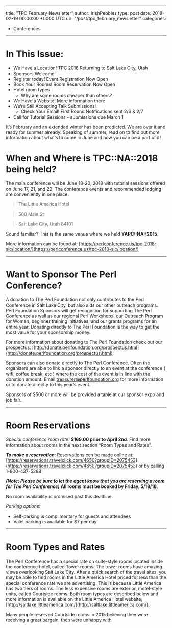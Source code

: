 
---
title: "TPC February Newsletter"
author: IrishPebbles
type: post
date: 2018-02-19 00:00:00 +0000 UTC
url: "/post/tpc_february_newsletter"
categories:
 - Conferences

---

# In This Issue:

 - We Have a Location! TPC 2018 Returning to Salt Lake City, Utah
 - Sponsors Welcome!
 - Register today! Event Registration Now Open
 - Book Your Rooms! Room Reservation Now Open
 - Hotel room types 
      - Why are some rooms cheaper than others?
 - We Have a Website! More information there
 - We’re Still Accepting Talk Submissions!
      - Check Your Email! First Round Notifications sent 2/6 & 2/7
 - Call for Tutorial Sessions - submissions due March 1

It’s February and an extended winter has been predicted. We are over it and ready for summer already! Speaking of summer, read on to find out more information about what’s to come in June and how you can be a part of it!

# When and Where is TPC::NA::2018 being held?
The main conference will be June 18-20, 2018 with tutorial sessions offered on June 17, 21, and 22. The conference events and recommended lodging are conveniently in one place:

> The Little America Hotel

> 500 Main St

> Salt Lake City, Utah 84101

Sound familiar? This is the same venue where we held **YAPC::NA::2015**.

More information can be found at: [https://perlconference.us/tpc-2018-slc/location/](https://perlconference.us/tpc-2018-slc/location/)

---

# Want to Sponsor The Perl Conference?
A donation to The Perl Foundation not only contributes to the Perl Conference in Salt Lake City, but also aids our other outreach programs. Perl Foundation Sponsors will get recognition for supporting The Perl Conference as well as our regional Perl Workshops, our Outreach Program for Women, beginner training initiatives, and our grants programs for an entire year. Donating directly to The Perl Foundation is the way to get the most value for your sponsorship money.

For more information about donating to The Perl Foundation check out our prospectus: [http://donate.perlfoundation.org/prospectus.html](http://donate.perlfoundation.org/prospectus.html). 

Sponsors can also donate directly to The Perl Conference. Often the organizers are able to link a sponsor directly to an event at the conference ( wifi, coffee break, etc )  where the cost of the event is in line with the donation amount. Email [treasurer@perlfoundation.org](mailto:treasurer@perlfoundation.org) for more information or to donate directly to this year’s event.

Sponsors of $500 or more will be provided a table at our sponsor expo and job fair. 

---

# Room Reservations
*Special conference room rate*: **$169.00 prior to April 2nd**. Find more information about rooms in the next section “Room Types and Rates”.

***To make a reservation***:
Reservations can be made online at: [https://reservations.travelclick.com/4650?groupID=2075453](https://reservations.travelclick.com/4650?groupID=2075453) or
by calling 1-800-437-5288 

***(Note: Please be sure to let the agent know that you are reserving a room for The Perl Conference)***
**All rooms must be booked by Friday, 5/18/18**. 

No room availability is promised past this deadline.

*Parking options*:

 - Self-parking is complimentary for guests and attendees
 - Valet parking is available for $7 per day

-----

# Room Types and Rates
The Perl Conference has a special rate on suite-style rooms located inside the conference hotel, called Tower rooms. The tower rooms have amazing views overlooking Salt Lake City. After a quick search of the travel sites, you may be able to find rooms in the Little America Hotel priced for less than the special conference rate we are advertising. This is because Little America has two tiers of rooms. The less expensive rooms are exterior, motel-style units, called Courtside rooms. Both room types are described below and more information is available on the Little America Hotel website, [http://saltlake.littleamerica.com/](http://saltlake.littleamerica.com/). 

Many people reserved Courtside rooms in 2015 believing they were receiving a great bargain, then were unhappy with 